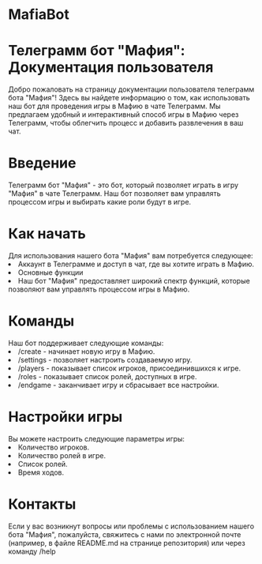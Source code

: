 # MafiaBot

<h1>Телеграмм бот "Мафия": Документация пользователя</h1>
Добро пожаловать на страницу документации пользователя телеграмм бота "Мафия"! Здесь вы найдете информацию о том, как использовать наш бот для проведения игры в Мафию в чате Телеграмм. Мы предлагаем удобный и интерактивный способ игры в Мафию через Телеграмм, чтобы облегчить процесс и добавить развлечения в ваш чат.

<h1>Введение</h1>
Телеграмм бот "Мафия" - это бот, который позволяет играть в игру "Мафия" в чате Телеграмм. Наш бот позволяет вам управлять процессом игры и выбирать какие роли будут в игре.

<h1>Как начать</h1>
Для использования нашего бота "Мафия" вам потребуется следующее:
<li>Аккаунт в Телеграмме и доступ в чат, где вы хотите играть в Мафию.</li>
<li>Основные функции</li>
<li>Наш бот "Мафия" предоставляет широкий спектр функций, которые позволяют вам управлять процессом игры в Мафию.</li>

<h1>Команды</h1>
Наш бот поддерживает следующие команды:
<li>/create - начинает новую игру в Мафию.</li>
<li>/settings - позволяет настроить создаваемую игру.</li>
<li>/players - показывает список игроков, присоединившихся к игре.</li>
<li>/roles - показывает список ролей, доступных в игре.</li>
<li>/endgame - заканчивает игру и сбрасывает все настройки.</li>

<h1>Настройки игры</h1>
Вы можете настроить следующие параметры игры:
<li>Количество игроков.</li>
<li>Количество ролей в игре.</li>
<li>Список ролей.</li>
<li>Время ходов.</li>

<h1>Контакты</h1>
Если у вас возникнут вопросы или проблемы с использованием нашего бота "Мафия", пожалуйста, свяжитесь с нами по электронной почте (например, в файле README.md на странице репозитория) или через команду /help
 

